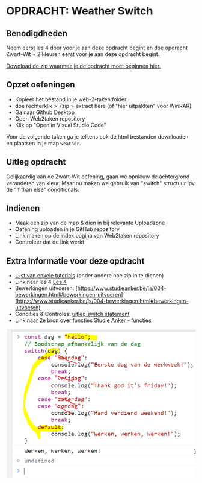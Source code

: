 # OPDRACHT: Weather Switch

## Benodigdheden

Neem eerst les 4 door voor je aan deze opdracht begint en doe opdracht Zwart-Wit + 2 kleuren eerst voor je aan deze opdracht begint.

[Download de zip waarmee je de opdracht moet beginnen hier.](https://github.com/Goldflow/website-productie-2/raw/main/opdracht-weather/weather.zip)

## Opzet oefeningen
- Kopieer het bestand in je web-2-taken folder
- doe rechterklik > 7zip > extract here (of "hier uitpakken" voor WinRAR)
- Ga naar Github Desktop
- Open Web2taken repository
- Klik op "Open in Visual Studio Code"

Voor de volgende taken ga je telkens ook de html bestanden downloaden en plaatsen in je map `weather`.

## Uitleg opdracht

Gelijkaardig aan de Zwart-Wit oefening, gaan we opnieuw de achtergrond veranderen van kleur. Maar nu maken we gebruik van "switch" structuur ipv de "if than else" conditionals.

## Indienen

- Maak een zip van de map & dien in bij relevante Uploadzone
- Oefening uploaden in je GitHub repository
- Link maken op de index pagina van Web2taken repository
- Controleer dat de link werkt

## Extra Informatie voor deze opdracht

- [Lijst van enkele tutorials](./praktisch-advies) (onder andere hoe zip in te dienen)
- Link naar les 4 [Les 4](https://goldflow.github.io/website-productie-2/les_04/)
- Bewerkingen uitvoeren: [https://www.studieanker.be/js/004-bewerkingen.html#bewerkingen-uitvoeren](https://www.studieanker.be/js/004-bewerkingen.html#bewerkingen-uitvoeren)
- Condities & Controles: [uitleg switch statement](https://www.studieanker.be/js/005-condities.html#controlestructuur-switch-statement)
- Link naar 2e bron over functies [Studie Anker - functies](https://www.studieanker.be/js/008-functies.html) 

![](switch-case-voorbeeld.PNG)